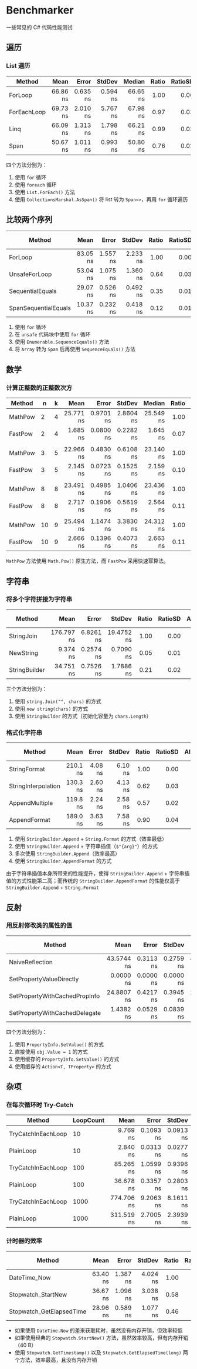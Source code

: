 # Benchmarker

一些常见的 C# 代码性能测试

## 遍历

### List 遍历

|      Method |     Mean |    Error |   StdDev |   Median | Ratio | RatioSD |
|------------ |---------:|---------:|---------:|---------:|------:|--------:|
|     ForLoop | 66.86 ns | 0.635 ns | 0.594 ns | 66.65 ns |  1.00 |    0.00 |
| ForEachLoop | 69.73 ns | 2.010 ns | 5.767 ns | 67.98 ns |  0.97 |    0.03 |
|        Linq | 66.09 ns | 1.313 ns | 1.798 ns | 66.21 ns |  0.99 |    0.03 |
|        Span | 50.67 ns | 1.011 ns | 0.993 ns | 50.80 ns |  0.76 |    0.02 |

四个方法分别为：

1. 使用 `for` 循环
1. 使用 `foreach` 循环
1. 使用 `List.ForEach()` 方法
1. 使用 `CollectionsMarshal.AsSpan()` 将 list 转为 `Span<>`，再用 `for` 循环遍历

## 比较两个序列

|               Method |     Mean |    Error |   StdDev | Ratio | RatioSD | Allocated | Alloc Ratio |
|--------------------- |---------:|---------:|---------:|------:|--------:|----------:|------------:|
|              ForLoop | 83.05 ns | 1.557 ns | 2.233 ns |  1.00 |    0.00 |         - |          NA |
|        UnsafeForLoop | 53.04 ns | 1.075 ns | 1.360 ns |  0.64 |    0.03 |         - |          NA |
|     SequentialEquals | 29.07 ns | 0.526 ns | 0.492 ns |  0.35 |    0.01 |         - |          NA |
| SpanSequentialEquals | 10.37 ns | 0.232 ns | 0.418 ns |  0.12 |    0.01 |         - |          NA |

1. 使用 `for` 循环
1. 在 `unsafe` 代码块中使用 `for` 循环
1. 使用 `Enumerable.SequenceEquals()` 方法
1. 将 `Array` 转为 `Span` 后再使用 `SequenceEquals()` 方法

## 数学

### 计算正整数的正整数次方

|  Method |  n | k |      Mean |     Error |    StdDev |    Median | Ratio | RatioSD |
|-------- |--- |-- |----------:|----------:|----------:|----------:|------:|--------:|
| MathPow |  2 | 4 | 25.771 ns | 0.9701 ns | 2.8604 ns | 25.549 ns |  1.00 |    0.00 |
| FastPow |  2 | 4 |  1.685 ns | 0.0800 ns | 0.2282 ns |  1.645 ns |  0.07 |    0.01 |
|         |    |   |           |           |           |           |       |         |
| MathPow |  3 | 5 | 22.966 ns | 0.4830 ns | 0.6108 ns | 23.140 ns |  1.00 |    0.00 |
| FastPow |  3 | 5 |  2.145 ns | 0.0723 ns | 0.1525 ns |  2.159 ns |  0.10 |    0.01 |
|         |    |   |           |           |           |           |       |         |
| MathPow |  8 | 8 | 23.491 ns | 0.4985 ns | 1.0406 ns | 23.436 ns |  1.00 |    0.00 |
| FastPow |  8 | 8 |  2.717 ns | 0.1906 ns | 0.5619 ns |  2.564 ns |  0.11 |    0.01 |
|         |    |   |           |           |           |           |       |         |
| MathPow | 10 | 9 | 25.494 ns | 1.1474 ns | 3.3830 ns | 24.312 ns |  1.00 |    0.00 |
| FastPow | 10 | 9 |  2.666 ns | 0.1396 ns | 0.4073 ns |  2.663 ns |  0.11 |    0.02 |

`MathPow` 方法使用 `Math.Pow()` 原生方法，而 `FastPow` 采用快速幂算法。

## 字符串

### 将多个字符拼接为字符串

|        Method |       Mean |     Error |     StdDev | Ratio | RatioSD | Allocated | Alloc Ratio |
|-------------- |-----------:|----------:|-----------:|------:|--------:|----------:|------------:|
|    StringJoin | 176.797 ns | 6.8261 ns | 19.4752 ns |  1.00 |    0.00 |     392 B |        1.00 |
|     NewString |   9.374 ns | 0.2574 ns |  0.7090 ns |  0.05 |    0.01 |      48 B |        0.12 |
| StringBuilder |  34.751 ns | 0.7526 ns |  1.7886 ns |  0.21 |    0.02 |     152 B |        0.39 |

三个方法分别为：

1. 使用 `string.Join("", chars)` 的方式
1. 使用 `new string(chars)` 的方式
1. 使用 `StringBuilder` 的方式（初始化容量为 `chars.Length`）

### 格式化字符串

|              Method |     Mean |   Error |  StdDev | Ratio | RatioSD | Allocated | Alloc Ratio |
|-------------------- |---------:|--------:|--------:|------:|--------:|----------:|------------:|
|        StringFormat | 210.1 ns | 4.08 ns | 6.10 ns |  1.00 |    0.00 |     264 B |        1.00 |
| StringInterpolation | 130.3 ns | 2.60 ns | 4.13 ns |  0.62 |    0.03 |     160 B |        0.61 |
|      AppendMultiple | 119.8 ns | 2.24 ns | 2.58 ns |  0.57 |    0.02 |     160 B |        0.61 |
|        AppendFormat | 189.0 ns | 3.63 ns | 7.58 ns |  0.90 |    0.04 |     208 B |        0.79 |

1. 使用 `StringBuilder.Append` + `String.Format` 的方式（效率最低）
1. 使用 `StringBuilder.Append` + 字符串插值（`$"{arg}"`）的方式
1. 多次使用 `StringBuilder.Append`（效率最高）
1. 使用 `StringBuilder.AppendFormat` 的方式

由于字符串插值本身所带来的性能提升，使得 `StringBuilder.Append` + 字符串插值的方式性能第二高；而传统的 `StringBuilder.AppendFormat` 的性能仅高于 `StringBuilder.Append` + `String.Format`

## 反射

### 用反射修改类的属性的值

|                        Method |       Mean |     Error |    StdDev |     Median | Ratio | Allocated | Alloc Ratio |
|------------------------------ |-----------:|----------:|----------:|-----------:|------:|----------:|------------:|
|               NaiveReflection | 43.5744 ns | 0.3113 ns | 0.2759 ns | 43.6294 ns | 1.000 |      24 B |        1.00 |
|      SetPropertyValueDirectly |  0.0000 ns | 0.0000 ns | 0.0000 ns |  0.0000 ns | 0.000 |         - |        0.00 |
| SetPropertyWithCachedPropInfo | 24.8807 ns | 0.4217 ns | 0.3945 ns | 24.9604 ns | 0.571 |      24 B |        1.00 |
| SetPropertyWithCachedDelegate |  1.4382 ns | 0.0529 ns | 0.0839 ns |  1.3934 ns | 0.035 |         - |        0.00 |

四个方法分别为：

1. 使用 `PropertyInfo.SetValue()` 的方式
1. 直接使用 `obj.Value = 1` 的方式
1. 使用缓存的 `PropertyInfo.SetValue()` 的方式
1. 使用缓存的 `Action<T, TProperty>` 的方式

## 杂项

### 在每次循环时 Try-Catch

|             Method | LoopCount |       Mean |     Error |    StdDev |
|------------------- |---------- |-----------:|----------:|----------:|
| TryCatchInEachLoop |        10 |   9.769 ns | 0.1093 ns | 0.0913 ns |
|          PlainLoop |        10 |   2.840 ns | 0.0313 ns | 0.0277 ns |
| TryCatchInEachLoop |       100 |  85.265 ns | 1.0599 ns | 0.9396 ns |
|          PlainLoop |       100 |  36.678 ns | 0.3357 ns | 0.2803 ns |
| TryCatchInEachLoop |      1000 | 774.706 ns | 9.2063 ns | 8.1611 ns |
|          PlainLoop |      1000 | 311.519 ns | 2.7005 ns | 2.3939 ns |

### 计时器的效率

|                   Method |     Mean |    Error |   StdDev | Ratio | RatioSD | Allocated | Alloc Ratio |
|------------------------- |---------:|---------:|---------:|------:|--------:|----------:|------------:|
|             DateTime_Now | 63.40 ns | 1.387 ns | 4.024 ns |  1.00 |    0.00 |         - |          NA |
|       Stopwatch_StartNew | 36.67 ns | 1.096 ns | 3.038 ns |  0.58 |    0.06 |      40 B |          NA |
| Stopwatch_GetElapsedTime | 28.96 ns | 0.589 ns | 1.077 ns |  0.46 |    0.04 |         - |          NA |

- 如果使用 `DateTime.Now` 的差来获取耗时，虽然没有内存开销，但效率较低
- 如果使用经典的 `Stopwatch.StartNew()` 方法，虽然效率较高，但有内存开销（40 B）
- 使用 `Stopwatch.GetTimestamp()` 以及 `Stopwatch.GetElapsedTime(long)` 两个方法，效率最高，且没有内存开销